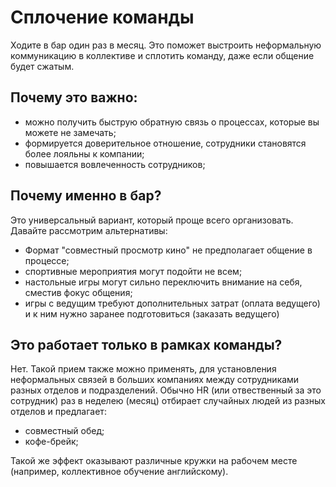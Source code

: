 [title]:# "Как сплотить коллектив и создать команду"
[short]:# "Советы для тимлида."
[long]:# "Рассмотрим эффективные способы укрепить отношения в команде, наладить неформальное общение и повысить вовлечённость сотрудников. Это поможет получить обратную связь, сформировать доверие и улучшить отношения внутри группы."
[tags]:# "управление людьми, командой, тимлид, teamlead, руководитель группы, разработчики, программисты, менеджер, IT-менеджер, начальник, тимбилдиг, сплочение, синергия, коллектив, команда"
[recommendations]:# "training_plan, template"
[youtube]:# "aLEoir1PCQ0"

# Сплочение команды

Ходите в бар один раз в месяц. Это поможет выстроить неформальную коммуникацию в коллективе и сплотить команду, даже если общение будет сжатым.

## Почему это важно:
- можно получить быструю обратную связь о процессах, которые вы можете не замечать;
- формируется доверительное отношение, сотрудники становятся более лояльны к компании;
- повышается вовлеченность сотрудников;

## Почему именно в бар?

Это универсальный вариант, который проще всего организовать. Давайте рассмотрим альтернативы:

- Формат "совместный просмотр кино" не предполагает общение в процессе;
- спортивные мероприятия могут подойти не всем;
- настольные игры могут сильно переключить внимание на себя, сместив фокус общения;
- игры с ведущим требуют дополнительных затрат (оплата ведущего) и к ним нужно заранее подготовиться (заказать ведущего)

## Это работает только в рамках команды?

Нет. Такой прием также можно применять, для установления неформальных связей в больших компаниях между сотрудниками разных отделов и подразделений. Обычно HR (или отвественный за это сотрудник) раз в неделею (месяц) отбирает случайных людей из разных отделов и предлагает:
- совместный обед;
- кофе-брейк;

Такой же эффект оказывают различные кружки на рабочем месте (например, коллективное обучение английскому).

